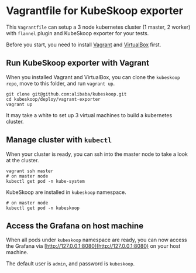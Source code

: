 # Vagrantfile for KubeSkoop exporter

This `Vagrantfile` can setup a 3 node kubernetes cluster (1 master, 2 worker) with `flannel` plugin and KubeSkoop exporter for your tests.

Before you start, you need to install [Vagrant](https://developer.hashicorp.com/vagrant/docs/installation) and [VirtualBox](https://www.virtualbox.org/wiki/Downloads) first.

## Run KubeSkoop exporter with Vagrant

When you installed Vagrant and VirtualBox, you can clone the `kubeskoop repo`, move to this folder, and run `vagrant up`.

```shell
git clone git@github.com:alibaba/kubeskoop.git
cd kubeskoop/deploy/vagrant-exporter
vagrant up
```

It may take a white to set up 3 virtual machines to build a kubernetes cluster.

## Manage cluster with `kubectl`

When your cluster is ready, you can ssh into the master node to take a look at the cluster.

```shell
vagrant ssh master
# on master node
kubectl get pod -n kube-system
```

KubeSkoop are installed in `kubeskoop` namespace.

```shell
# on master node
kubectl get pod -n kubeskoop
```

## Access the Grafana on host machine

When all pods under `kubeskoop` namespace are ready, you can now access the Grafana via [http://127.0.0.1:8080](http://127.0.0.1:8080) on your host machine.

The default user is `admin`, and password is `kubeskoop`.
